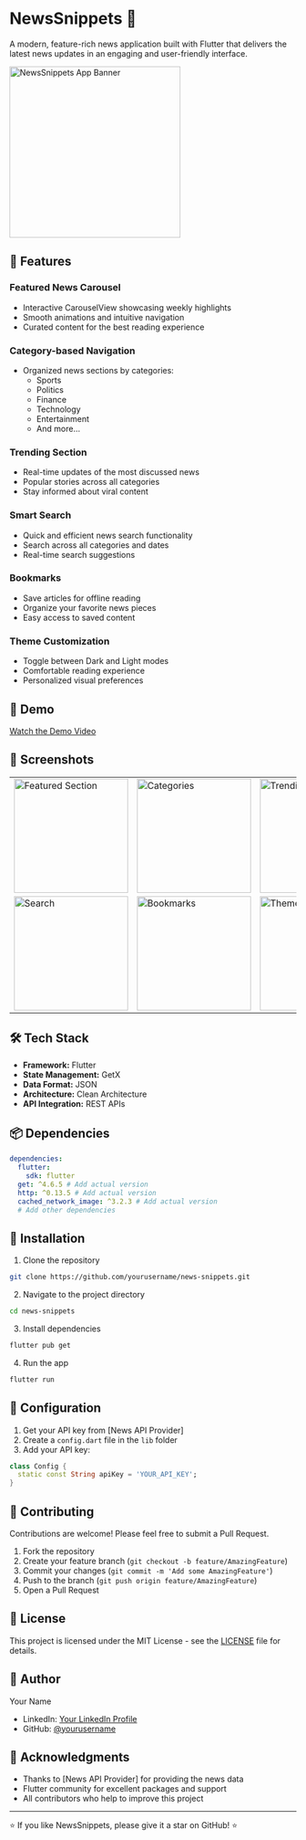 # NewsSnippets 📱

A modern, feature-rich news application built with Flutter that delivers the latest news updates in an engaging and user-friendly interface.

<img src="https://github.com/user-attachments/assets/e3eb4e56-861b-40b7-9577-566484e7129c" alt="NewsSnippets App Banner" height="300">

## 🌟 Features

### Featured News Carousel

- Interactive CarouselView showcasing weekly highlights
- Smooth animations and intuitive navigation
- Curated content for the best reading experience

### Category-based Navigation

- Organized news sections by categories:
  - Sports
  - Politics
  - Finance
  - Technology
  - Entertainment
  - And more...

### Trending Section

- Real-time updates of the most discussed news
- Popular stories across all categories
- Stay informed about viral content

### Smart Search

- Quick and efficient news search functionality
- Search across all categories and dates
- Real-time search suggestions

### Bookmarks

- Save articles for offline reading
- Organize your favorite news pieces
- Easy access to saved content

### Theme Customization

- Toggle between Dark and Light modes
- Comfortable reading experience
- Personalized visual preferences

## 🎥 Demo

[Watch the Demo Video](path_to_demo_video)

## 📸 Screenshots

<table>
  <tr>
    <td><img src="path_to_screenshot1.png" alt="Featured Section" width="200"/></td>
    <td><img src="path_to_screenshot2.png" alt="Categories" width="200"/></td>
    <td><img src="path_to_screenshot3.png" alt="Trending" width="200"/></td>
  </tr>
  <tr>
    <td><img src="path_to_screenshot4.png" alt="Search" width="200"/></td>
    <td><img src="path_to_screenshot5.png" alt="Bookmarks" width="200"/></td>
    <td><img src="path_to_screenshot6.png" alt="Theme Toggle" width="200"/></td>
  </tr>
</table>

## 🛠️ Tech Stack

- **Framework:** Flutter
- **State Management:** GetX
- **Data Format:** JSON
- **Architecture:** Clean Architecture
- **API Integration:** REST APIs

## 📦 Dependencies

```yaml
dependencies:
  flutter:
    sdk: flutter
  get: ^4.6.5 # Add actual version
  http: ^0.13.5 # Add actual version
  cached_network_image: ^3.2.3 # Add actual version
  # Add other dependencies
```

## 🚀 Installation

1. Clone the repository

```bash
git clone https://github.com/yourusername/news-snippets.git
```

2. Navigate to the project directory

```bash
cd news-snippets
```

3. Install dependencies

```bash
flutter pub get
```

4. Run the app

```bash
flutter run
```

## 🔧 Configuration

1. Get your API key from [News API Provider]
2. Create a `config.dart` file in the `lib` folder
3. Add your API key:

```dart
class Config {
  static const String apiKey = 'YOUR_API_KEY';
}
```

## 🤝 Contributing

Contributions are welcome! Please feel free to submit a Pull Request.

1. Fork the repository
2. Create your feature branch (`git checkout -b feature/AmazingFeature`)
3. Commit your changes (`git commit -m 'Add some AmazingFeature'`)
4. Push to the branch (`git push origin feature/AmazingFeature`)
5. Open a Pull Request

## 📝 License

This project is licensed under the MIT License - see the [LICENSE](LICENSE) file for details.

## 👤 Author

Your Name

- LinkedIn: [Your LinkedIn Profile](your_linkedin_profile_url)
- GitHub: [@yourusername](your_github_profile_url)

## 🙏 Acknowledgments

- Thanks to [News API Provider] for providing the news data
- Flutter community for excellent packages and support
- All contributors who help to improve this project

---

⭐️ If you like NewsSnippets, please give it a star on GitHub! ⭐️
